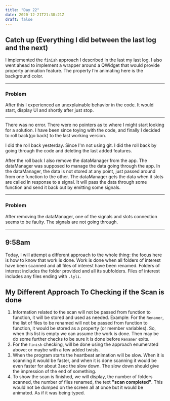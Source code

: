 ```yaml
---
title: "Day 22"
date: 2020-12-21T21:38:21Z
draft: false
---
```


<!-- {-{< story/catchup >}-}  -->
## Catch up (Everything I did between the last log and the next)

I implemented the `finish` approach I described in the last my last log. I also went ahead to implement a wrapper around a QWidget that would provide property animation feature. The property I’m animating here is the background color. 
<!-- {-{< /story/catchup >}-} -->

<!-- {{< story/problem >}}  -->
---

### Problem

After this I experienced an unexplainable behavior in the code. It would start, display UI and shortly after just stop. 

<!-- {{< /story/problem >}}   -->
---

<!--more-->

There was no error. There were no pointers as to where I might start looking for a solution. I have been since toying with the code, and finally I decided to roll back(go back) to the last working version. 

I did the roll back yesterday. Since I'm not using git. I did the roll back by going through the code and deleting the last added features. 

After the roll back I also remove the dataManager from the app. The dataManager was supposed to manage the data going through the app. In the dataManager, the data is not stored at any point, just passed around from one function to the other. The dataManager gets the data when it slots are called in response to a signal. It will pass the data through some function and send it back out by emitting some signals. 

<!-- {{< story/problem >}}  -->
---

### Problem

After removing the dataManager, one of the signals and slots connection seems to be faulty. The signals are not going through. 

<!-- {{< /story/problem >}} -->
---

<!-- {{< story/time "9" "58" "am" >}} -->
## 9:58am

Today, I will attempt a different approach to the whole thing: the focus here is how to know that work is done. Work is done when all folders of interest have been scanned and all files of interest have been renamed. Folders of interest includes the folder provided and all its subfolders. Files of interest includes any files ending with `.lyli`. 

## My Different Approach To Checking if the Scan is done
1. Information related to the scan will not be passed from function to function, it will be stored and used as needed. Example: For the `Renamer`, the list of files to be renamed will not be passed from function to function, it would be stored as a property (or member variables). So, when this list is empty we can assume the work is done. Then may be do some further checks to be sure it is done before `Renamer` exits.
2. For the `finish` checking, will be done using the approach enumerated above; or maybe with a few added twists.
3. When the program starts the heartbeat animation will be slow. When it is scanning it would be faster, and when it is done scanning it would be even faster for about 3sec the slow down. The slow down should give the impression of the end of something.
4. To show the scan is finished, we will display, the number of folders scanned, the number of files renamed, the text **"scan completed"**. This would not be dumped on the screen all at once but it would be animated. As if it was being typed.

<!-- {{< story/nav prev="day-17" next="day-27" >}} -->
